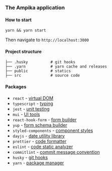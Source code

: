### The Ampika application

#### How to start
```shell
yarn && yarn start
```
Then navigate to `http://localhost:3000`

#### Project structure
```
├── .husky          # git hooks
├── .yarn           # yarn cache and releases
├── public          # statics
├── src             # source code
```

#### Packages
- `react` - [virtual DOM](https://reactjs.org/)
- `typescript` - [typing](https://www.typescriptlang.org/)
- `jest` - [unit testing](https://jestjs.io/ru/)
- `mui` - [UI tools](https://mui.com/)
- `react-hook-form` - [form builder](https://react-hook-form.com/)
- `yup` - [form schema builder](https://www.npmjs.com/package/yup?activeTab=readme#api)
- `styled-components` - [component styles](https://styled-components.com/)
- `dayjs` - [date utility library](https://day.js.org/)
- `prettier` - [code formatter](https://prettier.io/)
- `eslint` - [code static analyzer](https://eslint.org/)
- `commitlint` - [commit message convention](https://commitlint.js.org/#/)
- `husky` - [git hooks](https://typicode.github.io/husky/#/)
- `yarn` - [package manager](https://yarnpkg.com/package/3.0.0)